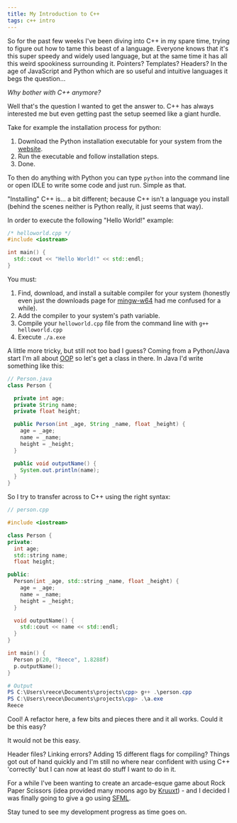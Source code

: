 ```yaml
---
title: My Introduction to C++
tags: c++ intro
---
```


So for the past few weeks I've been diving into C++ in my spare time, trying to figure out how to tame this beast of a language. Everyone knows that it's this super speedy and widely used language, but at the same time it has all this weird spookiness surrounding it. Pointers? Templates? Headers? In the age of JavaScript and Python which are so useful and intuitive languages it begs the question... 

_Why bother with C++ anymore?_

Well that's the question I wanted to get the answer to. C++ has always interested me but even getting past the setup seemed like a giant hurdle.

Take for example the installation process for python:
1. Download the Python installation executable for your system from the [website](https://www.python.org/downloads/).
2. Run the executable and follow installation steps.
3. Done.

To then do anything with Python you can type `python` into the command line or open IDLE to write some code and just run. Simple as that.

"Installing" C++ is... a bit different; because C++ isn't a language you install (behind the scenes neither is Python really, it just seems that way). 

In order to execute the following "Hello World!" example:
```c++
/* helloworld.cpp */
#include <iostream>

int main() {
  std::cout << "Hello World!" << std::endl;
}
```
You must:
1. Find, download, and install a suitable compiler for your system (honestly even just the downloads page for [mingw-w64](http://mingw-w64.org/doku.php/download) had me confused for a while).
2. Add the compiler to your system's path variable.
3. Compile your `helloworld.cpp` file from the command line with `g++ helloworld.cpp`
4. Execute `./a.exe`

A little more tricky, but still not too bad I guess? Coming from a Python/Java start I'm all about [OOP](https://en.wikipedia.org/wiki/Object-oriented_programming) so let's get a class in there. In Java I'd write something like this:

```java
// Person.java
class Person {

  private int age;
  private String name;
  private float height;

  public Person(int _age, String _name, float _height) {
    age = _age;
    name = _name;
    height = _height;
  }

  public void outputName() {
    System.out.println(name);
  }
}
```

So I try to transfer across to C++ using the right syntax:

```c++
// person.cpp

#include <iostream>

class Person {
private:
  int age;
  std::string name;
  float height;

public:
  Person(int _age, std::string _name, float _height) {
    age = _age;
    name = _name;
    height = _height;
  }

  void outputName() {
    std::cout << name << std::endl;
  }
}

int main() {
  Person p(20, "Reece", 1.8288f)
  p.outputName();
}
```

```powershell
# Output
PS C:\Users\reece\Documents\projects\cpp> g++ .\person.cpp
PS C:\Users\reece\Documents\projects\cpp> .\a.exe      
Reece
```

Cool! A refactor here, a few bits and pieces there and it all works. Could it be this easy?

It would not be this easy.

Header files? Linking errors? Adding 15 different flags for compiling? Things got out of hand quickly and I'm still no where near confident with using C++ 'correctly' but I can now at least do stuff I want to do in it.

For a while I've been wanting to create an arcade-esque game about Rock Paper Scissors (idea provided many moons ago by [Kruuxt](https://twitter.com/Kruuxty)) - and I decided I was finally going to give a go using [SFML](https://www.sfml-dev.org/). 

Stay tuned to see my development progress as time goes on.